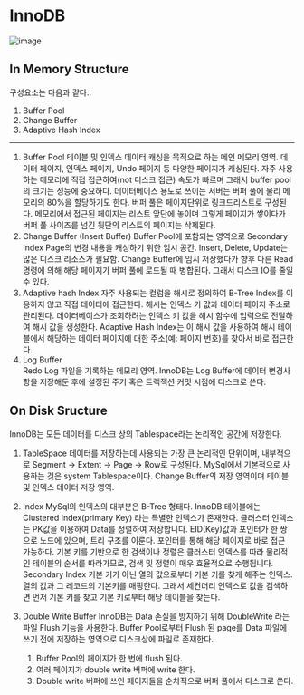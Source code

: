 # InnoDB 



![image](https://github.com/Yuhyeingjoo/DataBase-Study/assets/54518241/b59c1e36-e479-4109-9fe1-5cc37523a2a8)


## In Memory Structure


구성요소는 다음과 같다.:
1. Buffer Pool
2. Change Buffer
3. Adaptive Hash Index


---

1. Buffer Pool
   테이블 및 인덱스 데이터 캐싱을 목적으로 하는 메인 메모리 영역. 데이터 페이지, 인덱스 페이지, Undo 페이지 등 다양한 페이지가 캐싱된다. 자주 사용하는 메모리에 직접 접근하여(not 디스크 접근) 속도가 빠르며 그래서 buffer pool의 크기는 성능에 중요하다. 데이터베이스 용도로 쓰이는 서버는 버퍼 풀에 물리 메모리의 80%을 할당하기도 한다. 버퍼 풀은 페이지단위로 링크드리스트로 구성된다. 메모리에서 접근된 페이지는 리스트 앞단에 놓이며 그렇게 페이지가 쌓이다가 버퍼 풀 사이즈를 넘긴 뒷단의 리스트의 페이지는 삭제된다.
2. Change Buffer (Insert Buffer)
   Buffer Pool에 포함되는 영역으로 Secondary Index Page의 변경 내용을 캐싱하기 위한 임시 공간. Insert, Delete, Update는 많은 디스크 리소스가 필요함. Change Buffer에 임시 저장했다가 향후 다른 Read 명령에 의해 해당 페이지가 버퍼 풀에 로드될 때 병합된다. 그래서 디스크 IO를 줄일 수 있다.
3. Adaptive hash Index
   자주 사용되는 컬럼을 해시로 정의하여 B-Tree Index를 이용하지 않고 직접 데이터에 접근한다. 해시는 인덱스 키 값과 데이터 페이지 주소로 관리된다.
데이터베이스가 조회하려는 인덱스 키 값을 해시 함수에 입력으로 전달하여 해시 값을 생성한다. Adaptive Hash Index는 이 해시 값을 사용하여 해시 테이블에서 해당하는 데이터 페이지에 대한 주소(예: 페이지 번호)를 찾아서 바로 접근한다.
4. Log Buffer     
   Redo Log 파일을 기록하는 메모리 영역. InnoDB는 Log Buffer에 데이터 변경사항을 저장해둔 후에 설정된 주기 혹은 트랙잭션 커밋 시점에 디스크로 쓴다.


## On Disk Sructure

InnoDB는 모든 데이터를 디스크 상의 Tablespace라는 논리적인 공간에 저장한다. 

1. TableSpace
   데이터를 저장하는데 사용되는 가장 큰 논리적인 단위이며, 내부적으로 Segment -> Extent -> Page -> Row로 구성된다.
MySql에서 기본적으로 사용하는 것은 system Tablespace이다. Change Buffer의 저장 영역이며 테이블 및 인덱스 데이터 저장 영역.
2. Index
   MySql의 인덱스의 대부분은 B-Tree 형태다.
InnoDB 테이블에는 Clustered Index(primary Key) 라는 특별한 인덱스가 존재한다. 클러스터 인덱스는 PK값을 이용하여 Data를 정렬하여 저장합니다. EID(Key)값과 포인터가 한 쌍으로 노드에 있으며, 트리 구조를 이룬다. 포인터를 통해 해당 페이지로 바로 접근 가능하다. 기본 키를 기반으로 한 검색이나 정렬은 클러스터 인덱스를 따라 물리적인 테이블의 순서를 따라가므로, 검색 및 정렬이 매우 효율적으로 수행됩니다. 
Secondary Index
기본 키가 아닌 열의 값으로부터 기본 키를 찾게 해주는 인덱스. 열의 값과 그 레코드의 기본키를 매핑한다. 그래서 세컨더리 인덱스로 값을 검색하면 먼저 기본 키를 찾고 기본 키로부터 해당 테이블을 찾는다. 
3. Double Write Buffer
   InnoDB는 Data 손실을 방지하기 위해 DoubleWrite 라는 파일 Flush 기능을 사용한다. Buffer Pool로부터 Flush 된 page를 Data 파일에 쓰기 전에 저장하는 영역으로 디스크상에 파일로 존재한다. 

   1.	Buffer Pool의 페이지가 한 번에 flush 된다.
   2.	여러 페이지가 double write 버퍼에 write 한다. 
   3.	Double write 버퍼에 쓰인 페이지들을 순차적으로 버퍼 풀에서 디스크로 쓴다. 
